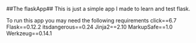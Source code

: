 ##The flaskApp##
This is just a simple app I made to learn and test flask.

To run this app you may need the following requirements
click==6.7
Flask==0.12.2
itsdangerous==0.24
Jinja2==2.10
MarkupSafe==1.0
Werkzeug==0.14.1
